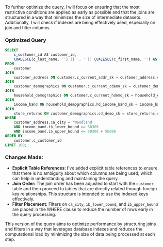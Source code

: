To further optimize the query, I will focus on ensuring that the most restrictive conditions are applied as early as possible and that the joins are structured in a way that minimizes the size of intermediate datasets. Additionally, I will check if indexes are being effectively used, especially on join and filter columns.

### Optimized Query

```sql
SELECT 
    c_customer_id AS customer_id, 
    COALESCE(c_last_name, '') || ', ' || COALESCE(c_first_name, '') AS customername 
FROM 
    customer
JOIN 
    customer_address ON customer.c_current_addr_sk = customer_address.ca_address_sk
JOIN 
    customer_demographics ON customer.c_current_cdemo_sk = customer_demographics.cd_demo_sk
JOIN 
    household_demographics ON customer.c_current_hdemo_sk = household_demographics.hd_demo_sk
JOIN 
    income_band ON household_demographics.hd_income_band_sk = income_band.ib_income_band_sk
JOIN 
    store_returns ON customer_demographics.cd_demo_sk = store_returns.sr_cdemo_sk
WHERE 
    customer_address.ca_city = 'Woodland' 
    AND income_band.ib_lower_bound >= 60306 
    AND income_band.ib_upper_bound <= 60306 + 50000
ORDER BY 
    customer.c_customer_id 
LIMIT 100;
```

### Changes Made:
- **Explicit Table References:** I've added explicit table references to ensure that there is no ambiguity about which columns are being used, which can help in understanding and maintaining the query.
- **Join Order:** The join order has been adjusted to start with the `customer` table and then proceed to tables that are directly related through foreign key relationships. This structure is intended to use the indexed keys effectively.
- **Filter Placement:** Filters on `ca_city`, `ib_lower_bound`, and `ib_upper_bound` are placed in the WHERE clause to reduce the number of rows early in the query processing.

This version of the query aims to optimize performance by structuring joins and filters in a way that leverages database indexes and reduces the computational load by minimizing the size of data being processed at each step.